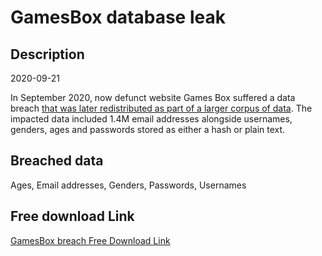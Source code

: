 # GamesBox database leak

## Description

2020-09-21

In September 2020, now defunct website Games Box suffered a data breach <a href="https://cybernews.com/security/billions-passwords-credentials-leaked-mother-of-all-breaches/" target="_blank" rel="noopener">that was later redistributed as part of a larger corpus of data</a>. The impacted data included 1.4M email addresses alongside usernames, genders, ages and passwords stored as either a hash or plain text.

## Breached data

Ages, Email addresses, Genders, Passwords, Usernames

## Free download Link

[GamesBox breach Free Download Link](https://tinyurl.com/2b2k277t)